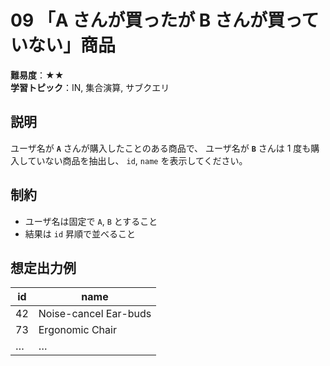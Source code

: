 # 09 「A さんが買ったが B さんが買っていない」商品

**難易度**：★★  
**学習トピック**：IN, 集合演算, サブクエリ

## 説明
ユーザ名が **`A`** さんが購入したことのある商品で、
ユーザ名が **`B`** さんは 1 度も購入していない商品を抽出し、
`id`, `name` を表示してください。

## 制約
* ユーザ名は固定で `A`, `B` とすること
* 結果は `id` 昇順で並べること

## 想定出力例

| id | name              |
|----|-------------------|
| 42 | Noise-cancel Ear-buds |
| 73 | Ergonomic Chair   |
| …  | …                |
